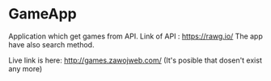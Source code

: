 # GameApp
Application which get games from API.
Link of API : https://rawg.io/
The app have also search method.

Live link is here: http://games.zawojweb.com/ (It's posible that dosen't exist any more)
